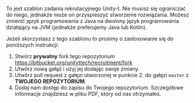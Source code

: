 To jest szablon zadania rekrutacyjnego Unity-t. Nie musisz się ograniczać do niego, jednakże może on przyspieszyć stworzenie rozwiązania. Możesz zmienić język programowania z Java na dwolony język programowania działający na JVM (jednakże preferujemy Java lub Kotlin).

Jeżeli skorzystasz z tego szablonu to prosimy o zastosowanie się do poniższych instrukcji:

1. Stwórz **prywatny** fork tego repozytorium https://bitbucket.org/unityttech/recruitment/fork
2. Utwórz nową gałąź i użyj jej dodając swoje zmiany.
3. Utwórz pull request z gałęzi utworzonej w punkcie 2. do gałęzi `master` z **TWOJEGO REPOZYTORIUM**.
4. Dodaj nam dostęp do zapisu do Twojego repozytorium. Szczegółowe informacje znajdziesz w pliku PDF, który od nas otrzymałeś.
